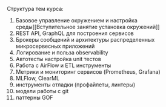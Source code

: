 Структура тем курса:
1) Базовое управление окружением и настройка среды[[Вступительное занятие установка окружений]]
2) REST API, GraphQL для построения сервисов
3) Брокеры сообщений и архитектуры распределенных микросервесных приложений
4) Логирование и польза observability
5) Автотесты настройка unit тестов
6) Работа с AirFlow и ETL инструменты 
7) Метрики и мониторинг сервисов (Prometheus, Grafana)
8) MLFlow, ClearML
9) инструменты отладки (профайлеты, линтеры)
10) модели работы с git
11) паттерны GOF




